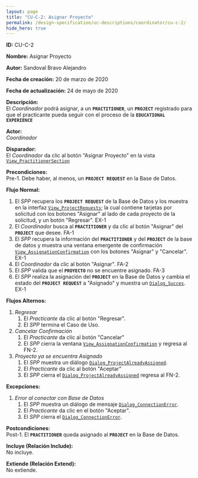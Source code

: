```yaml
---
layout: page
title: "CU-C-2: Asignar Proyecto"
permalink: /design-specification/uc-descriptions/coordinator/cu-c-2/
hide_hero: true
---
```


**ID:** CU-C-2

**Nombre:** Asignar Proyecto

**Autor:** Sandoval Bravo Alejandro

**Fecha de creación:** 20 de marzo de 2020

**Fecha de actualización:** 24 de mayo de 2020

**Descripción:**  
El *Coordinador* podrá asignar, a un **`PRACTITIONER`**, un **`PROJECT`** registrado para que el practicante pueda seguir con el proceso de la **`EDUCATIONAL EXPERIENCE`**

**Actor:**  
*Coordinador*

**Disparador:**  
El *Coordinador* da clic al botón "Asignar Proyecto" en la vista [`View_PractitionerSection`][VPSE]

**Precondiciones:**  
Pre-1. Debe haber, al menos, un **`PROJECT REQUEST`** en la Base de Datos.

**Flujo Normal:**
  1. El *SPP* recupera los **`PROJECT REQUEST`** de la Base de Datos y los muestra en la interfaz [`View_ProjectRequests`][VPRE]; la cual contiene tarjetas por solicitud con los botones "Asignar" al lado de cada proyecto de la solicitud, y un botón "Regresar". EX-1
  2. El *Coordinador* busca al **`PRACTITIONER`** y da clic al botón "Asignar" del **`PROJECT`** que desee. FA-1
  3. El *SPP* recupera la información del **`PRACTITIONER`** y del **`PROJECT`** de la base de datos y muestra una ventana emergente de confirmación [`View_AssignationConfirmation`][VACO] con los botones "Asignar" y "Cancelar". EX-1
  4. El *Coordinador* da clic al botón "Asignar". FA-2
  5. El *SPP* valida que el **`PROYECTO`** no se encuentre asignado. FA-3
  6. El *SPP* realiza la asignación del **`PROJECT`** en la Base de Datos y cambia el estado del **`PROJECT REQUEST`** a "Asignado" y muestra un [`Dialog_Succes`][DLSU]. EX-1

**Flujos Alternos:**
  1. *Regresar*
     1. El *Practicante* da clic al botón "Regresar".
     2. El *SPP* termina el Caso de Uso.
  2. *Cancelar Confirmación*
     1. El *Practicante* da clic al botón "Cancelar"
     2. El *SPP* cierra la ventana [`View_AssignationConfirmation`][VACO] y regresa al FN-2.
  3. *Proyecto ya se encuentra Asignado*
     1. El *SPP* muestra un diálogo [`Dialog_ProjectAlreadyAssigned`][DLAA].
     2. El *Practicante* da clic al botón "Aceptar"
     3. El *SPP* cierra el [`Dialog_ProjectAlreadyAssigned`][DLAA] regresa al FN-2.

**Excepciones:**
   1. *Error al conectar con Base de Datos*
      1. El *SPP* muestra un diálogo de mensaje [`Dialog_ConnectionError`][DLCE].
      2. El *Practicante* da clic en el botón "Aceptar".
      3. El *SPP* cierra el [`Dialog_ConnectionError`][DLCE].


**Postcondiciones:**  
Post-1. El **`PRACTITIONER`** queda asignado al **`PROJECT`** en la Base de Datos.

**Incluye (Relación Include):**  
No incluye.

**Extiende (Relación Extend):**  
No extiende.

[VPSE]: https://raw.githubusercontent.com/Phalord/PracticasProfesionales/gh-pages/assets/imgs/prototypes/coordinator/View_PractitionerSection.png "`View_PractitionerSection` Prototype"
[VPRE]: https://raw.githubusercontent.com/Phalord/PracticasProfesionales/gh-pages/assets/imgs/prototypes/coordinator/View_ProjectAssignation.png "`View_ProjectAssignation` Prototype"
[VACO]: https://raw.githubusercontent.com/Phalord/PracticasProfesionales/gh-pages/assets/imgs/prototypes/coordinator/View_AssignationConfirmation.png "`View_AssignationConfirmation` Prototype"
[DLSU]: https://raw.githubusercontent.com/Phalord/PracticasProfesionales/gh-pages/assets/imgs/prototypes/generals/Dialog_Success.png "`Dialog_Success` Prototype"
[DLAA]: https://raw.githubusercontent.com/Phalord/PracticasProfesionales/gh-pages/assets/imgs/prototypes/coordinator/Dialog_ProjectAlreadyAssigned.png "`Dialog_ProjectAlreadyAssigned` Prototype"
[DLCE]: https://raw.githubusercontent.com/Phalord/PracticasProfesionales/gh-pages/assets/imgs/prototypes/generals/Dialog_ConnectionError.png "`Dialog_ConnectionError` Prototype"